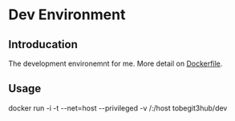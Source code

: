 # Dev Environment

## Introducation

The development environemnt for me. More detail on [Dockerfile](Dockerfile).

## Usage

docker run -i -t --net=host --privileged -v /:/host tobegit3hub/dev